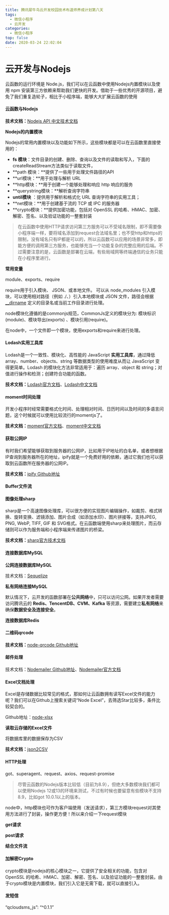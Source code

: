 ```yaml
---
title: 腾讯犀牛鸟云开发校园技术布道师养成计划第八天
tags:
  - 微信小程序
  - 云开发
categories:
  - 微信小程序
top: false
date: 2020-03-24 22:02:04
---
```


# 云开发与Nodejs

云函数的运行环境是 Node.js，我们可以在云函数中使用Nodejs内置模块以及使用 npm 安装第三方依赖来帮助我们更快的开发。借助于一些优秀的开源项目，避免了我们重复造轮子，相比于小程序端，能够大大扩展云函数的使用

#### 云函数与Nodejs

**技术文档：**[Nodejs API 中文技术文档](http://nodejs.cn/api/)

**Nodejs的内置模块**

Nodejs的常用内置模块以及功能如下所示，这些模块都是可以在云函数里直接使用的：

- **fs 模块**：文件目录的创建、删除、查询以及文件的读取和写入，下面的createReadStream方法类似于读取文件，
- **path 模块：**提供了一些用于处理文件路径的API
- **url模块：**用于处理与解析 URL
- **http模块：**用于创建一个能够处理和响应 http 响应的服务
- **querystring模块：**解析查询字符串
- **until模块** ：提供用于解析和格式化 URL 查询字符串的实用工具；
- **net模块：**用于创建基于流的 TCP 或 IPC 的服务器
- **crypto模块：**提供加密功能，包括对 OpenSSL 的哈希、HMAC、加密、解密、签名、以及验证功能的一整套封装

> 在云函数中使用HTTP请求访问第三方服务可以不受域名限制，即不需要像小程序端一样，要将域名添加到request合法域名里；也不受http和https的限制，没有域名只有IP都是可以的，所以云函数可以应用的场景非常多，即能方便的调用第三方服务，也能够充当一个功能复杂的完整应用的后端。不过需要注意的是，云函数是部署在云端，有些局域网等终端通信的业务只能在小程序里进行。

**常用变量**

module、exports、require

require用于引入模块、 JSON、或本地文件。 可以从 node_modules 引入模块，可以使用相对路径（例如 ./、）引入本地模块或 JSON 文件，路径会根据 [__dirname](http://nodejs.cn/s/etUQhi) 定义的目录名或当前工作目录进行处理。

node模块化遵循的是commonjs规范，CommonJs定义的模块分为: 模块标识(module)、模块导出(exports) 、模块引用(require)。

在node中，一个文件即一个模块，使用exports和require来进行处理。

#### Lodash实用工具库

Lodash是一个一致性、模块化、高性能的 JavaScript **实用工具库**，通过降低 array、number、objects、string 等数据类型的使用难度从而让 JavaScript 变得更简单。Lodash 的模块化方法非常适用于：遍历 array、object 和 string；对值进行操作和检测；创建符合功能的函数。

**技术文档：**[Lodash官方文档](https://lodash.com/)、[Lodash中文文档](https://www.lodashjs.com/)

#### moment时间处理

开发小程序时经常需要格式化时间、处理相对时间、日历时间以及时间的多语言问题，这个时候就可以使用比较流行的momentjs了。

**技术文档：**[moment官方文档](https://momentjs.com/)、[moment中文文档](http://momentjs.cn/)

#### 获取公网IP

有时我们希望能够获取到服务器的公网IP，比如用于IP地址的白名单，或者想根据IP查询到服务器所在的地址，ipify就是一个免费好用的依赖，通过它我们也可以获取到云函数所在服务器的公网IP。

**技术文档：**[ipify Github地址](https://github.com/sindresorhus/ipify)

#### Buffer文件流

#### 图像处理sharp

sharp是一个高速图像处理库，可以很方便的实现图片编辑操作，如裁剪、格式转换、旋转变换、滤镜添加、图片合成（如添加水印）、图片拼接等，支持JPEG, PNG, WebP, TIFF, GIF 和 SVG格式。在云函数端使用sharp来处理图片，而云存储则可以作为服务端和小程序端来传递图片的桥梁。

**技术文档：**[sharp官方技术文档](https://sharp.pixelplumbing.com/en/stable/)

#### 连接数据库MySQL

**公网连接数据库MySQL**

技术文档：[Sequelize](https://sequelize.org/master/)

**私有网络连接MySQL**

默认情况下，云开发的函数部署在**公共网络**中，只可以访问公网。如果开发者需要访问腾讯云的 **Redis、TencentDB、CVM、Kafka** 等资源，需要建立**私有网络**来确保**数据安全及连接安全**。

**连接数据库Redis**

#### 二维码qrcode

**技术文档：**[node-qrcode Github地址](https://github.com/soldair/node-qrcode)

#### 邮件处理

技术文档：[Nodemailer Github地址](https://github.com/nodemailer/nodemailer)、[Nodemailer官方文档](https://nodemailer.com/about/)

#### Excel文档处理

Excel是存储数据比较常见的格式，那如何让云函数拥有读写Excel文件的能力呢？我们可以在Github上搜索关键词“Node Excel”，去筛选Star比较多，条件比较契合的。

Github地址：[node-xlsx](https://github.com/mgcrea/node-xlsx)

**读取云存储的Excel文件**

将数据库里的数据保存为CSV

**技术文档：**[json2CSV](https://github.com/zemirco/json2csv)

#### HTTP处理

got、superagent、request、axios、request-promise

> 尽管云函数的Nodejs版本比较低（目前为8.9），但绝大多数模块我们都可以使用Nodejs 12或13的环境来测试，不过有时候也要留意有些模块不支持8.9，比如got 10.0.1以上的版本。

 

node中，http模块也可作为客户端使用（发送请求），第三方模块request对其使用方法进行了封装，操作更方便！所以来介绍一下request模块

**get请求**

**post请求**

 

**结合文件流**

#### 加解密Crypto

crypto模块是nodejs的核心模块之一，它提供了安全相关的功能，包含对 OpenSSL 的哈希、HMAC、加密、解密、签名、以及验证功能的一整套封装。由于crypto模块是内置模块，我们引入它是无需下载，就可以直接引入。

#### 发短信

“qcloudsms_js”: “^0.1.1”